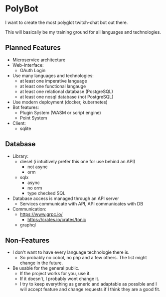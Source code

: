 # PolyBot
I want to create the most polyglot twitch-chat bot out there.

This will basically be my training ground for all languages and technologies.

## Planned Features
- Microservice architecture
- Web-Interface:
    - OAuth Login
- Use many languages and technologies:
    - at least one imperative language
    - at least one functional langauge
    - at least one relational database (PostgreSQL)
    - at least one nosql database (not PostgreSQL)
- Use modern deployment (docker, kubernetes)
- Bot features:
    - Plugin System (WASM or script engine)
    - Point System
- Client:
    - sqlite

## Database
- Library:
    - diesel (i intuitively prefer this one for use behind an API)
        - not async
        - orm
    - sqlx
        - async
        - no orm
        - type checked SQL
- Database access is managed through an API server
    - Services communicate with API, API communicates with DB
- Communication:
    - https://www.grpc.io/
        - https://crates.io/crates/tonic
    - graphql

## Non-Features
- I don't want to have every language technologie there is.
    - So probably no cobol, no php and a few others. The list might change in the future.
- Be usable for the general public.
    - If the project works for you, use it.
    - If it doesn't, I probably wont change it.
    - I try to keep everything as generic and adaptable as possible and I will accept feature and change requests
      if I think they are a good fit.
